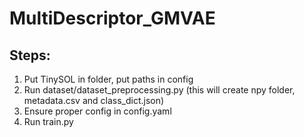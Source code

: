 # MultiDescriptor_GMVAE

## Steps: 
1. Put TinySOL in folder, put paths in config
2. Run dataset/dataset_preprocessing.py (this will create npy folder, metadata.csv and class_dict.json)
3. Ensure proper config in config.yaml
4. Run train.py
